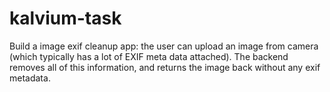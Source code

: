# kalvium-task
Build a image exif cleanup app: the user can upload an image from camera (which typically has a lot of EXIF meta data attached). The backend removes all of this information, and returns the image back without any exif metadata.
